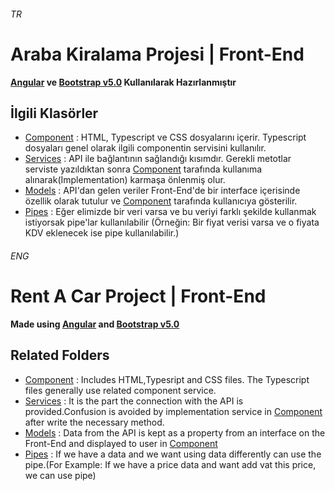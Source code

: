###### TR
# Araba Kiralama Projesi | Front-End
**[Angular](https://angular.io/cli) ve [Bootstrap v5.0](https://getbootstrap.com/docs/5.0/getting-started/introduction/) Kullanılarak Hazırlanmıştır**
## İlgili Klasörler
- [Component](https://github.com/cihateray/ReCapProject-Frontend/tree/master/src/app/components) : HTML, Typescript ve CSS dosyalarını içerir. Typescript dosyaları genel olarak ilgili componentin servisini kullanılır.
- [Services](https://github.com/cihateray/ReCapProject-Frontend/tree/master/src/app/services) : API ile bağlantının sağlandığı kısımdır. Gerekli metotlar serviste yazıldıktan sonra  [Component](https://github.com/cihateray/ReCapProject-Frontend/tree/master/src/app/components) tarafında kullanıma alınarak(Implementation) karmaşa önlenmiş olur.
- [Models](https://github.com/cihateray/ReCapProject-Frontend/tree/master/src/app/models) : API'dan gelen veriler Front-End'de bir interface içerisinde özellik olarak tutulur ve [Component](https://github.com/cihateray/ReCapProject-Frontend/tree/master/src/app/components) tarafında kullanıcıya gösterilir.
- [Pipes](https://github.com/cihateray/ReCapProject-Frontend/tree/master/src/app/pipes) : Eğer elimizde bir veri varsa ve bu veriyi farklı şekilde kullanmak istiyorsak pipe'lar kullanılabilir (Örneğin: Bir fiyat verisi varsa ve o fiyata KDV eklenecek ise pipe kullanılabilir.)

###### ENG
# Rent A Car Project | Front-End
**Made using [Angular](https://angular.io/cli) and [Bootstrap v5.0](https://getbootstrap.com/docs/5.0/getting-started/introduction/)**
## Related Folders
- [Component](https://github.com/cihateray/ReCapProject-Frontend/tree/master/src/app/components) : Includes HTML,Typesript and CSS files. The Typescript files generally use related component service.
- [Services](https://github.com/cihateray/ReCapProject-Frontend/tree/master/src/app/services) : It is the part the connection with the API is provided.Confusion is avoided by implementation service in [Component](https://github.com/cihateray/ReCapProject-Frontend/tree/master/src/app/components) after write the necessary method.
- [Models](https://github.com/cihateray/ReCapProject-Frontend/tree/master/src/app/models) : Data from the API is kept as a property from an interface on the Front-End and displayed to user in [Component](https://github.com/cihateray/ReCapProject-Frontend/tree/master/src/app/components)
- [Pipes](https://github.com/cihateray/ReCapProject-Frontend/tree/master/src/app/pipes) : If we have a data and  we want using data differently can use the pipe.(For Example: If we have a price data and want add vat this price, we can use pipe)
